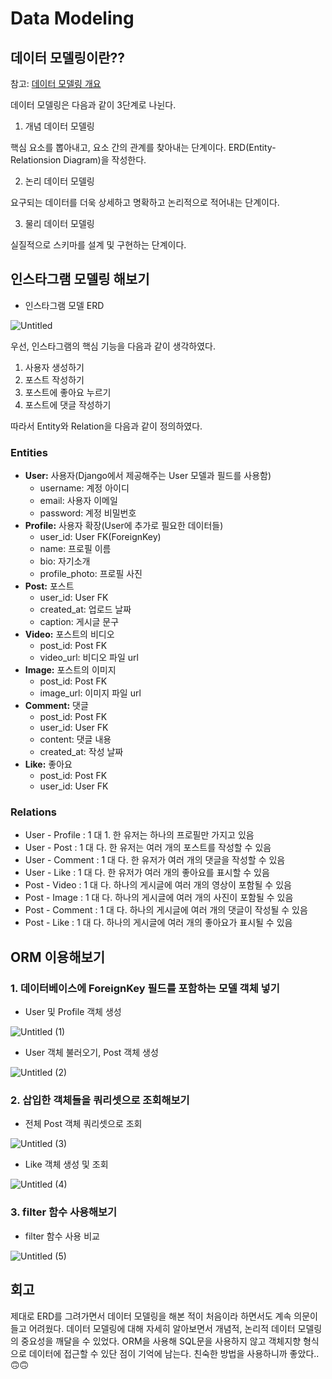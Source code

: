 # Data Modeling

## 데이터 모델링이란??

참고: [데이터 모델링 개요](https://dataonair.or.kr/db-tech-reference/d-guide/da-guide/?mod=document&uid=276)

데이터 모델링은 다음과 같이 3단계로 나뉜다.

1. 개념 데이터 모델링

핵심 요소를 뽑아내고, 요소 간의 관계를 찾아내는 단계이다. ERD(Entity-Relationsion Diagram)을 작성한다.

2. 논리 데이터 모델링

요구되는 데이터를 더욱 상세하고 명확하고 논리적으로 적어내는 단계이다.

3. 물리 데이터 모델링

실질적으로 스키마를 설계 및 구현하는 단계이다.

## 인스타그램 모델링 해보기

- 인스타그램 모델 ERD

![Untitled](https://user-images.githubusercontent.com/71026706/136278982-1802ee85-cc3c-443a-b513-5b9a2d210f89.png)

우선, 인스타그램의 핵심 기능을 다음과 같이 생각하였다.

1. 사용자 생성하기
2. 포스트 작성하기
3. 포스트에 좋아요 누르기
4. 포스트에 댓글 작성하기

따라서 Entity와 Relation을 다음과 같이 정의하였다.

### Entities

- **User:** 사용자(Django에서 제공해주는 User 모델과 필드를 사용함)
    - username: 계정 아이디
    - email: 사용자 이메일
    - password: 계정 비밀번호
- **Profile:** 사용자 확장(User에 추가로 필요한 데이터들)
    - user_id: User FK(ForeignKey)
    - name: 프로필 이름
    - bio: 자기소개
    - profile_photo: 프로필 사진
- **Post:** 포스트
    - user_id: User FK
    - created_at: 업로드 날짜
    - caption: 게시글 문구
- **Video:** 포스트의 비디오
    - post_id: Post FK
    - video_url: 비디오 파일 url
- **Image:** 포스트의 이미지
    - post_id: Post FK
    - image_url: 이미지 파일 url
- **Comment:** 댓글
    - post_id: Post FK
    - user_id: User FK
    - content: 댓글 내용
    - created_at: 작성 날짜
- **Like:** 좋아요
    - post_id: Post FK
    - user_id: User FK

### Relations

- User - Profile : 1 대 1. 한 유저는 하나의 프로필만 가지고 있음
- User - Post : 1 대 다. 한 유저는 여러 개의 포스트를 작성할 수 있음
- User - Comment : 1 대 다. 한 유저가 여러 개의 댓글을 작성할 수 있음
- User - Like : 1 대 다. 한 유저가 여러 개의 좋아요를 표시할 수 있음
- Post - Video : 1 대 다. 하나의 게시글에 여러 개의 영상이 포함될 수 있음
- Post - Image : 1 대 다. 하나의 게시글에 여러 개의 사진이 포함될 수 있음
- Post - Comment : 1 대 다. 하나의 게시글에 여러 개의 댓글이 작성될 수 있음
- Post - Like : 1 대 다. 하나의 게시글에 여러 개의 좋아요가 표시될 수 있음

## ORM 이용해보기

### 1. 데이터베이스에 ForeignKey 필드를 포함하는 모델 객체 넣기

- User 및 Profile 객체 생성

![Untitled (1)](https://user-images.githubusercontent.com/71026706/136279065-c4a4dc9f-d89b-4469-ba85-f4da11879e28.png)

- User 객체 불러오기, Post 객체 생성

![Untitled (2)](https://user-images.githubusercontent.com/71026706/136279069-5c3a1060-5028-42d4-a3a6-53e46b444e43.png)

### 2. 삽입한 객체들을 쿼리셋으로 조회해보기

- 전체 Post 객체 쿼리셋으로 조회

![Untitled (3)](https://user-images.githubusercontent.com/71026706/136279157-d4920da2-e804-468f-82d8-fbde8ee2f876.png)

- Like 객체 생성 및 조회

![Untitled (4)](https://user-images.githubusercontent.com/71026706/136279162-977a97d0-4783-4cd5-adda-9a9fe292ca05.png)

### 3. filter 함수 사용해보기

- filter 함수 사용 비교

![Untitled (5)](https://user-images.githubusercontent.com/71026706/136279159-c9bb30d9-40bd-42ee-85fe-652e1d20d3bb.png)

## 회고

제대로 ERD를 그려가면서 데이터 모델링을 해본 적이 처음이라 하면서도 계속 의문이 들고 어려웠다. 데이터 모델링에 대해 자세히 알아보면서 개념적, 논리적 데이터 모델링의 중요성을 깨달을 수 있었다. ORM을 사용해 SQL문을 사용하지 않고 객체지향 형식으로 데이터에 접근할 수 있단 점이 기억에 남는다. 친숙한 방법을 사용하니까 좋았다..🙃🙃
